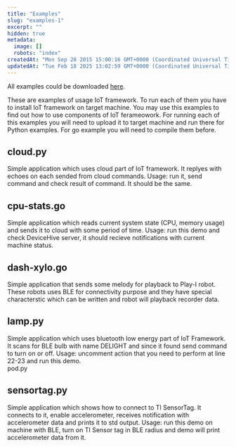 ```yaml
---
title: "Examples"
slug: "examples-1"
excerpt: ""
hidden: true
metadata: 
  image: []
  robots: "index"
createdAt: "Mon Sep 28 2015 15:00:16 GMT+0000 (Coordinated Universal Time)"
updatedAt: "Tue Feb 18 2025 13:02:59 GMT+0000 (Coordinated Universal Time)"
---
```

All examples could be downloaded [here](https://github.com/devicehive/IoT-framework/tree/master/examples).

These are examples of usage IoT framework. To run each of them you have to install IoT framework on target machine. You may use this examples to find out how to use components of IoT ferameowork. For running each of this examples you will need to upload it to target machine and run there for Python examples. For go example you will need to compile them before.

## cloud.py

Simple application which uses cloud part of IoT framework. It replyes with echoes on each sended from cloud commands. Usage: run it, send command and check result of command. It should be the same.

## cpu-stats.go

Simple application which reads current system state (CPU, memory usage) and sends it to cloud with some period of time. Usage: run this demo and check DeviceHive server, it should recieve notifications with current machine status.

## dash-xylo.go

Simple application that sends some melody for playback to Play-I robot. These robots uses BLE for connectivity purpose and they have special characterstic which can be written and robot will playback recorder data.

## lamp.py

Simple application which uses bluetooth low energy part of IoT Framework. It scans for BLE bulb with name DELIGHT and since it found send command to turn on or off. Usage: uncomment action that you need to perform at line 22-23 and run this demo.  
pod.py

## sensortag.py

Simple application which shows how to connect to TI SensorTag. It connects to it, enable accelerometer, receives notification with accelerometer data and prints it to std output. Usage: run this demo on machine with BLE, turn on TI Sensor tag in BLE radius and demo will print accelerometer data from it.
